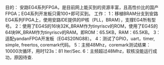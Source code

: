 目的：
安路EG4系列FPGA，是目前网上能买到的资源丰富，且高性价比的国产FPGA；EG4系列开发板只需100+即可买到。
工作：
1：移植BRAM分支到安路EG4系列FPGA上，使用安路IDE提供的IP核（PLL，BRAM），支撑EG4所有型号。
2：使用了EG4S的16块32K_BRAM作为tinyriscv的ROM，使用了EG4S的64块9K_BRAM作为tinyriscv的RAM。即ROM：65.5KB，RAM：65.5KB。
3：适配yandanFPGA开发板（EG4S20NG88）。
4：测试了GPIO，uart，timer, simple, freertos, coremark代码。
5：主频48Mhz，coremark测试结果：10000次循环，用时123s：81 Iter/Sec.
6：主频超过48Mhz，软核没能运行成功，原因待查.